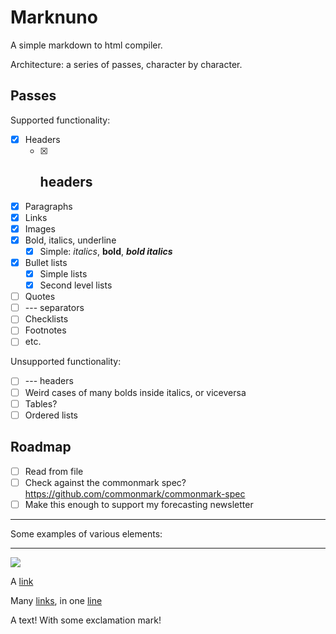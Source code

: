 # Marknuno

A simple markdown to html compiler.

Architecture: a series of passes, character by character.

## Passes

Supported functionality:

- [x] Headers
  - [x] ## headers
- [x] Paragraphs
- [x] Links
- [x] Images
- [x] Bold, italics, underline
  - [x] Simple: *italics*, **bold**, ***bold italics***
- [x] Bullet lists
  - [x] Simple lists
  - [x] Second level lists
- [ ] Quotes
- [ ] --- separators
- [ ] Checklists
- [ ] Footnotes
- [ ] etc.

Unsupported functionality:

- [ ] --- headers
- [ ] Weird cases of many bolds inside italics, or viceversa
- [ ] Tables?
- [ ] Ordered lists

## Roadmap 

- [ ] Read from file
- [ ] Check against the commonmark spec? <https://github.com/commonmark/commonmark-spec>
- [ ] Make this enough to support my forecasting newsletter

---

Some examples of various elements:

---

![](https://gatitos.nunosempere.com)

A [link](https://example.com)

Many [links](https://example.com), in one [line](https://test.com)

A text! With some exclamation mark! 
